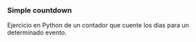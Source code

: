 ### Simple countdown ###

Ejercicio en Python de un contador que cuente los días para un determinado evento.